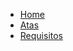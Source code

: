 <!-- docs/_sidebar.md -->
* [Home](../_docs/home.md)
* [Atas](../_docs/atas/listareunioes.md)
* [Requisitos](../_docs/requisitos/listarequisitos.md)